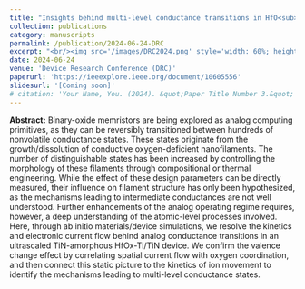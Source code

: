 ```yaml
---
title: "Insights behind multi-level conductance transitions in HfO<sub>x</sub> memristors"
collection: publications
category: manuscripts
permalink: /publication/2024-06-24-DRC
excerpt: "<br/><img src='/images/DRC2024.png' style='width: 60%; height: auto;'>>"
date: 2024-06-24
venue: 'Device Research Conference (DRC)'
paperurl: 'https://ieeexplore.ieee.org/document/10605556'
slidesurl: '[Coming soon]'
# citation: 'Your Name, You. (2024). &quot;Paper Title Number 3.&quot; <i>GitHub Journal of Bugs</i>. 1(3).'
---
```


**Abstract:** Binary-oxide memristors are being explored as analog computing primitives, as they can be reversibly transitioned between hundreds of nonvolatile conductance states. These states originate from the growth/dissolution of conductive oxygen-deficient nanofilaments. The number of distinguishable states has been increased by controlling the morphology of these filaments through compositional or thermal engineering. While the effect of these design parameters can be directly measured, their influence on filament structure has only been hypothesized, as the mechanisms leading to intermediate conductances are not well understood. Further enhancements of the analog operating regime requires, however, a deep understanding of the atomic-level processes involved. Here, through ab initio materials/device simulations, we resolve the kinetics and electronic current flow behind analog conductance transitions in an ultrascaled TiN-amorphous HfOx-Ti/TiN device. We confirm the valence change effect by correlating spatial current flow with oxygen coordination, and then connect this static picture to the kinetics of ion movement to identify the mechanisms leading to multi-level conductance states. 


<!-- ![Coverage](https://manasakani.github.io/images/sccrossbar.png) -->
